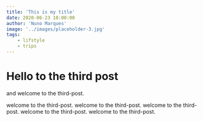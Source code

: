 ```yaml
---
title: 'This is my title'
date: 2020-06-23 18:00:00
author: 'Nuno Marques'
image: '../images/placeholder-3.jpg'
tags:
    - lifstyle
    - trips
---
```


# Hello to the third post
and welcome to the third-post.

welcome to the third-post. welcome to the third-post. welcome to the third-post. welcome to the third-post. welcome to the third-post.